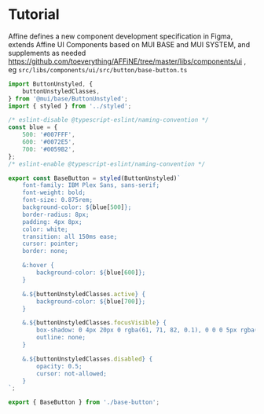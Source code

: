 # Tutorial

Affine defines a new component development specification in Figma, extends Affine UI Components based on MUI BASE and MUI SYSTEM, and supplements as needed https://github.com/toeverything/AFFiNE/tree/master/libs/components/ui , eg `src/libs/components/ui/src/button/base-button.ts`

```jsx
import ButtonUnstyled, {
    buttonUnstyledClasses,
} from '@mui/base/ButtonUnstyled';
import { styled } from '../styled';

/* eslint-disable @typescript-eslint/naming-convention */
const blue = {
    500: '#007FFF',
    600: '#0072E5',
    700: '#0059B2',
};
/* eslint-enable @typescript-eslint/naming-convention */

export const BaseButton = styled(ButtonUnstyled)`
    font-family: IBM Plex Sans, sans-serif;
    font-weight: bold;
    font-size: 0.875rem;
    background-color: ${blue[500]};
    border-radius: 8px;
    padding: 4px 8px;
    color: white;
    transition: all 150ms ease;
    cursor: pointer;
    border: none;

    &:hover {
        background-color: ${blue[600]};
    }

    &.${buttonUnstyledClasses.active} {
        background-color: ${blue[700]};
    }

    &.${buttonUnstyledClasses.focusVisible} {
        box-shadow: 0 4px 20px 0 rgba(61, 71, 82, 0.1), 0 0 0 5px rgba(0, 127, 255, 0.5);
        outline: none;
    }

    &.${buttonUnstyledClasses.disabled} {
        opacity: 0.5;
        cursor: not-allowed;
    }
`;
```

```jsx
export { BaseButton } from './base-button';
```
